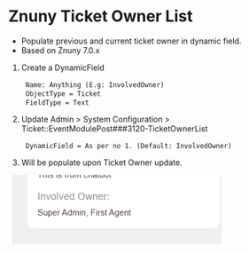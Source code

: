 # Znuny Ticket Owner List
- Populate previous and current ticket owner in dynamic field.
- Based on Znuny 7.0.x

1. Create a DynamicField

		Name: Anything (E.g: InvolvedOwner)
		ObjectType = Ticket
		FieldType = Text
		
2. Update Admin > System Configuration > Ticket::EventModulePost###3120-TicketOwnerList

		DynamicField = As per no 1. (Default: InvolvedOwner)
		
3. Will be populate upon Ticket Owner update.
		
![owner-list](owner-list.png)